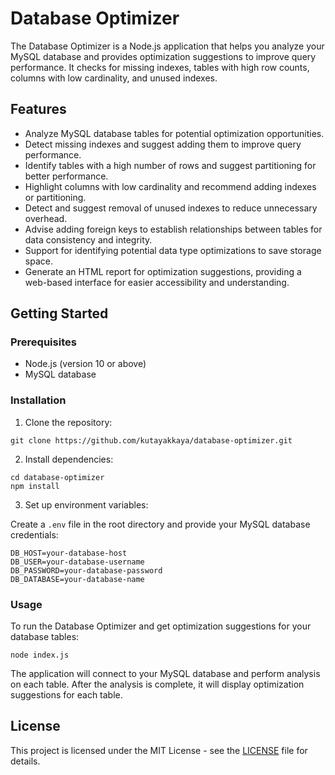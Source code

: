 # Database Optimizer

The Database Optimizer is a Node.js application that helps you analyze your MySQL database and provides optimization suggestions to improve query performance. It checks for missing indexes, tables with high row counts, columns with low cardinality, and unused indexes.

## Features

- Analyze MySQL database tables for potential optimization opportunities.
- Detect missing indexes and suggest adding them to improve query performance.
- Identify tables with a high number of rows and suggest partitioning for better performance.
- Highlight columns with low cardinality and recommend adding indexes or partitioning.
- Detect and suggest removal of unused indexes to reduce unnecessary overhead.
- Advise adding foreign keys to establish relationships between tables for data consistency and integrity.
- Support for identifying potential data type optimizations to save storage space.
- Generate an HTML report for optimization suggestions, providing a web-based interface for easier accessibility and understanding.

## Getting Started

### Prerequisites

- Node.js (version 10 or above)
- MySQL database

### Installation

1. Clone the repository:

```
git clone https://github.com/kutayakkaya/database-optimizer.git
```

2. Install dependencies:

```
cd database-optimizer
npm install
```

3. Set up environment variables:

Create a `.env` file in the root directory and provide your MySQL database credentials:

```
DB_HOST=your-database-host
DB_USER=your-database-username
DB_PASSWORD=your-database-password
DB_DATABASE=your-database-name
```

### Usage

To run the Database Optimizer and get optimization suggestions for your database tables:

```
node index.js
```

The application will connect to your MySQL database and perform analysis on each table. After the analysis is complete, it will display optimization suggestions for each table.

## License

This project is licensed under the MIT License - see the [LICENSE](LICENSE) file for details.